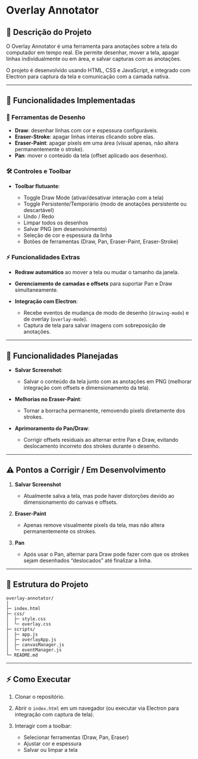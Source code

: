 # Overlay Annotator

## 🎯 **Descrição do Projeto**

O Overlay Annotator é uma ferramenta para anotações sobre a tela do computador em tempo real.
Ele permite desenhar, mover a tela, apagar linhas individualmente ou em área, e salvar capturas com as anotações.

O projeto é desenvolvido usando HTML, CSS e JavaScript, e integrado com Electron para captura da tela e comunicação com a camada nativa.

---

## 🚀 **Funcionalidades Implementadas**

### 🎨 Ferramentas de Desenho

* **Draw**: desenhar linhas com cor e espessura configuráveis.
* **Eraser-Stroke**: apagar linhas inteiras clicando sobre elas.
* **Eraser-Paint**: apagar pixels em uma área (visual apenas, não altera permanentemente o stroke).
* **Pan**: mover o conteúdo da tela (offset aplicado aos desenhos).

### 🛠 Controles e Toolbar

* **Toolbar flutuante**:

  * Toggle Draw Mode (ativar/desativar interação com a tela)
  * Toggle Persistente/Temporário (modo de anotações persistente ou descartável)
  * Undo / Redo
  * Limpar todos os desenhos
  * Salvar PNG (em desenvolvimento)
  * Seleção de cor e espessura da linha
  * Botões de ferramentas (Draw, Pan, Eraser-Paint, Eraser-Stroke)

### ⚡ Funcionalidades Extras

* **Redraw automático** ao mover a tela ou mudar o tamanho da janela.
* **Gerenciamento de camadas e offsets** para suportar Pan e Draw simultaneamente.
* **Integração com Electron**:

  * Recebe eventos de mudança de modo de desenho (`drawing-mode`) e de overlay (`overlay-mode`).
  * Captura de tela para salvar imagens com sobreposição de anotações.

---

## 📝 Funcionalidades Planejadas

* **Salvar Screenshot**:

  * Salvar o conteúdo da tela junto com as anotações em PNG (melhorar integração com offsets e dimensionamento da tela).
* **Melhorias no Eraser-Paint**:

  * Tornar a borracha permanente, removendo pixels diretamente dos strokes.
* **Aprimoramento do Pan/Draw**:

  * Corrigir offsets residuais ao alternar entre Pan e Draw, evitando deslocamento incorreto dos strokes durante o desenho.

---

## ⚠️ Pontos a Corrigir / Em Desenvolvimento

1. **Salvar Screenshot**

   * Atualmente salva a tela, mas pode haver distorções devido ao dimensionamento do canvas e offsets.

2. **Eraser-Paint**

   * Apenas remove visualmente pixels da tela, mas não altera permanentemente os strokes.

3. **Pan**

   * Após usar o Pan, alternar para Draw pode fazer com que os strokes sejam desenhados “deslocados” até finalizar a linha.

---

## 📂 Estrutura do Projeto

```
overlay-annotator/
│
├─ index.html
├─ css/
│  ├─ style.css
│  └─ overlay.css
├─ scripts/
│  ├─ app.js
│  ├─ overlayApp.js
│  ├─ canvasManager.js
│  └─ eventManager.js
└─ README.md
```

---

## ⚡ Como Executar

1. Clonar o repositório.
2. Abrir o `index.html` em um navegador (ou executar via Electron para integração com captura de tela).
3. Interagir com a toolbar:

   * Selecionar ferramentas (Draw, Pan, Eraser)
   * Ajustar cor e espessura
   * Salvar ou limpar a tela
